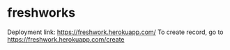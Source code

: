 # freshworks
Deployment link: https://freshwork.herokuapp.com/
To create record, go to https://freshwork.herokuapp.com/create
